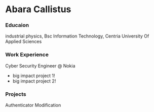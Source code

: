 # Abara Callistus

### Educaion
industrial physics, Bsc
Information Technology, Centria University Of Applied Sciences

### Work Experience
Cyber Security Engineer @ Nokia
- big impact project 1!
- big impact project 2!

### Projects
Authenticator Modification
